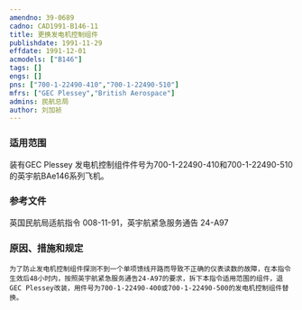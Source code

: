 ```yaml
---
amendno: 39-0689  
cadno: CAD1991-B146-11  
title: 更换发电机控制组件  
publishdate: 1991-11-29  
effdate: 1991-12-01  
acmodels: ["B146"]  
tags: []  
engs: []  
pns: ["700-1-22490-410","700-1-22490-510"]  
mfrs: ["GEC Plessey","British Aerospace"]  
admins: 民航总局  
author: 刘加祯  
---
```

  
### 适用范围  
装有GEC Plessey 发电机控制组件件号为700-1-22490-410和700-1-22490-510的英宇航BAe146系列飞机。  
  
<!--more-->  
### 参考文件
英国民航局适航指令 008-11-91，英宇航紧急服务通告 24-A97  
  
### 原因、措施和规定  
    为了防止发电机控制组件探测不到一个单项馈线开路而导致不正确的仪表读数的故障，在本指令生效后48小时内，按照英宇航紧急服务通告24-A97的要求，拆下本指令适用范围的组件，退GEC Plessey改装，用件号为700-1-22490-400或700-1-22490-500的发电机控制组件替换。  
